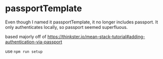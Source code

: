 # passportTemplate

Even though I named it passportTemplate, it no longer includes passport. It only authenticates locally, so passport seemed superfluous. 

based majorly off of https://thinkster.io/mean-stack-tutorial#adding-authentication-via-passport

use `npm run setup`
